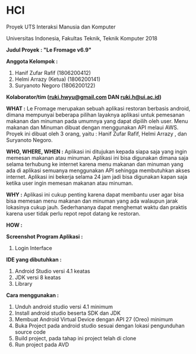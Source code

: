 # HCI
Proyek UTS Interaksi Manusia dan Komputer

Universitas Indonesia, Fakultas Teknik, Teknik Komputer 2018

**Judul Proyek : "Le Fromage v6.9"**

**Anggota Kelompok :**

1. Hanif Zufar Rafif       (1806200412)
2. Helmi Arrazy (Ketua)    (1806200141)
3. Suryanoto Negoro        (1806200122)

**Kolaborator/tim (ruki.hwyu@gmail.com DAN ruki.h@ui.ac.id)**

**WHAT :** Le Fromage merupakan sebuah aplikasi restoran berbasis android, dimana mempunyai beberapa pilihan layaknya aplikasi untuk pemesanan makanan dan minuman pada umumnya yang dapat dipilih oleh user. Menu makanan dan Minuman dibuat dengan menggunakan API melaui AWS. Proyek ini dibuat oleh 3 orang, yaitu : Hanif Zufar Rafif, Helmi Arrazy , dan Suryanoto Negoro. 

**WHO, WHERE, WHEN :** Aplikasi ini ditujukan kepada siapa saja yang ingin memesan makanan atau minuman. Aplikasi ini bisa digunakan dimana saja selama terhubung ke internet karena menu makanan dan minuman yang ada di aplikasi semuanya menggunakan API sehingga membutuhkan akses internet. Aplikasi ini bekerja selama 24 jam jadi bisa digunakan kapan saja ketika user ingin memesan makanan atau minuman.

**WHY :** Aplikasi ini cukup penting karena dapat membantu user agar bisa bisa memesan menu makanan dan minuman yang ada walaupun jarak lokasinya cukup jauh. Sederhananya dapat menghemat waktu dan praktis karena user tidak perlu repot repot datang ke restoran.

**HOW :** 

**Screenshot Program Aplikasi :**
1. Login Interface



**IDE yang dibutuhkan :**
1. Android Studio versi 4.1 keatas
2. JDK versi 8 keatas
3. Library 

**Cara menggunakan :**
1. Unduh android studio versi 4.1 minimum 
2. Install android studio beserta SDK dan JDK
3. Membuat Android Virtual Device dengan API 27 (Oreo) minimum
4. Buka Project pada android studio sesuai dengan lokasi pengunduhan source code
5. Build project, pada tahap ini project telah di clone
6. Run project pada AVD
